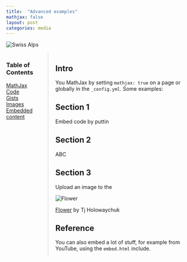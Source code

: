 ```yaml
---
title:  "Advanced examples"
mathjax: false
layout: post
categories: media
---
```


![Swiss Alps](https://user-images.githubusercontent.com/4943215/55412536-edbba180-5567-11e9-9c70-6d33bca3f8ed.jpg)

<div style="display: flex; flex-direction: row;">

<!-- Sidebar Table of Contents -->
<div style="width: 20%; padding-right: 20px; border-right: 1px solid #ccc; position: sticky; top: 0;">
  <h3>Table of Contents</h3>
  <ul style="list-style-type: none; padding: 0;">
    <li><a href="#mathjax">MathJax</a></li>
    <li><a href="#code">Code</a></li>
    <li><a href="#gists">Gists</a></li>
    <li><a href="#images">Images</a></li>
    <li><a href="#embedded-content">Embedded content</a></li>
  </ul>
</div>

<!-- Main Content -->
<div style="width: 80%; padding-left: 20px;">

## Intro

You  MathJax by setting `mathjax: true` on a page or globally in the `_config.yml`. Some examples:

## Section 1

Embed code by puttin

## Section 2

ABC

## Section 3

Upload an image to the

![Flower](https://user-images.githubusercontent.com/4943215/55412447-bcdb6c80-5567-11e9-8d12-b1e35fd5e50c.jpg)

[Flower](https://unsplash.com/photos/iGrsa9rL11o) by Tj Holowaychuk

## Reference

You can also embed a lot of stuff, for example from YouTube, using the `embed.html` include.


</div>
</div>